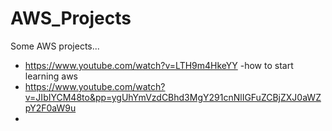 # AWS_Projects
Some AWS projects...

- https://www.youtube.com/watch?v=LTH9m4HkeYY -how to start learning aws
- https://www.youtube.com/watch?v=JIbIYCM48to&pp=ygUhYmVzdCBhd3MgY291cnNlIGFuZCBjZXJ0aWZpY2F0aW9u
- 
